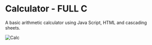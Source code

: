 # Calculator - FULL __C__

A basic arithmetic calculator using Java Script, HTML and cascading sheets.

![Calc]()

